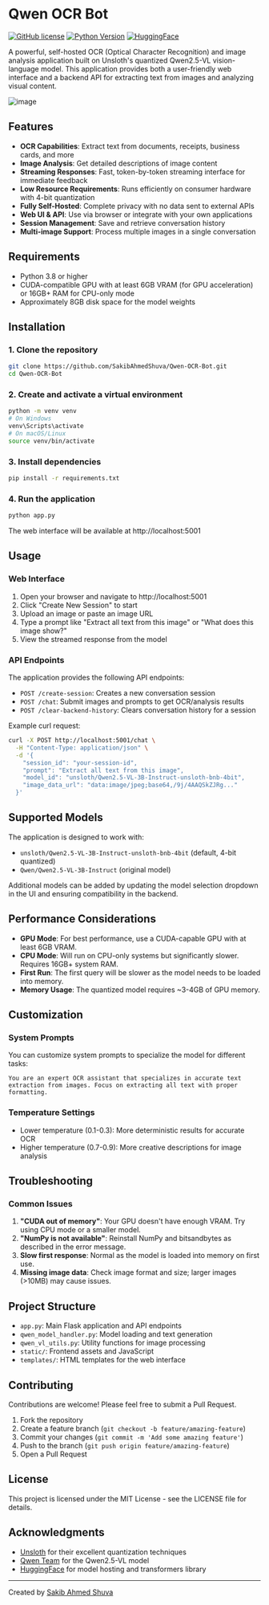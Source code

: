 # Qwen OCR Bot

[![GitHub license](https://img.shields.io/github/license/SakibAhmedShuva/Qwen-OCR-Bot)](https://github.com/SakibAhmedShuva/Qwen-OCR-Bot/blob/main/LICENSE)
[![Python Version](https://img.shields.io/badge/python-3.8%2B-blue)](https://www.python.org/downloads/)
[![HuggingFace](https://img.shields.io/badge/🤗%20Hugging%20Face-Qwen2.5--VL-yellow)](https://huggingface.co/Qwen/Qwen2.5-VL-3B-Instruct)

A powerful, self-hosted OCR (Optical Character Recognition) and image analysis application built on Unsloth's quantized Qwen2.5-VL vision-language model. This application provides both a user-friendly web interface and a backend API for extracting text from images and analyzing visual content.


![image](https://github.com/user-attachments/assets/f15e6d14-104e-46a7-801a-02168022170c)

## Features

- **OCR Capabilities**: Extract text from documents, receipts, business cards, and more
- **Image Analysis**: Get detailed descriptions of image content
- **Streaming Responses**: Fast, token-by-token streaming interface for immediate feedback
- **Low Resource Requirements**: Runs efficiently on consumer hardware with 4-bit quantization
- **Fully Self-Hosted**: Complete privacy with no data sent to external APIs
- **Web UI & API**: Use via browser or integrate with your own applications
- **Session Management**: Save and retrieve conversation history
- **Multi-image Support**: Process multiple images in a single conversation

## Requirements

- Python 3.8 or higher
- CUDA-compatible GPU with at least 6GB VRAM (for GPU acceleration) or 16GB+ RAM for CPU-only mode
- Approximately 8GB disk space for the model weights

## Installation

### 1. Clone the repository

```bash
git clone https://github.com/SakibAhmedShuva/Qwen-OCR-Bot.git
cd Qwen-OCR-Bot
```

### 2. Create and activate a virtual environment

```bash
python -m venv venv
# On Windows
venv\Scripts\activate
# On macOS/Linux
source venv/bin/activate
```

### 3. Install dependencies

```bash
pip install -r requirements.txt
```

### 4. Run the application

```bash
python app.py
```

The web interface will be available at http://localhost:5001

## Usage

### Web Interface

1. Open your browser and navigate to http://localhost:5001
2. Click "Create New Session" to start
3. Upload an image or paste an image URL
4. Type a prompt like "Extract all text from this image" or "What does this image show?"
5. View the streamed response from the model

### API Endpoints

The application provides the following API endpoints:

- `POST /create-session`: Creates a new conversation session
- `POST /chat`: Submit images and prompts to get OCR/analysis results
- `POST /clear-backend-history`: Clears conversation history for a session

Example curl request:

```bash
curl -X POST http://localhost:5001/chat \
  -H "Content-Type: application/json" \
  -d '{
    "session_id": "your-session-id",
    "prompt": "Extract all text from this image",
    "model_id": "unsloth/Qwen2.5-VL-3B-Instruct-unsloth-bnb-4bit",
    "image_data_url": "data:image/jpeg;base64,/9j/4AAQSkZJRg..."
  }'
```

## Supported Models

The application is designed to work with:

- `unsloth/Qwen2.5-VL-3B-Instruct-unsloth-bnb-4bit` (default, 4-bit quantized)
- `Qwen/Qwen2.5-VL-3B-Instruct` (original model)

Additional models can be added by updating the model selection dropdown in the UI and ensuring compatibility in the backend.

## Performance Considerations

- **GPU Mode**: For best performance, use a CUDA-capable GPU with at least 6GB VRAM.
- **CPU Mode**: Will run on CPU-only systems but significantly slower. Requires 16GB+ system RAM.
- **First Run**: The first query will be slower as the model needs to be loaded into memory.
- **Memory Usage**: The quantized model requires ~3-4GB of GPU memory.

## Customization

### System Prompts

You can customize system prompts to specialize the model for different tasks:

```
You are an expert OCR assistant that specializes in accurate text extraction from images. Focus on extracting all text with proper formatting.
```

### Temperature Settings

- Lower temperature (0.1-0.3): More deterministic results for accurate OCR
- Higher temperature (0.7-0.9): More creative descriptions for image analysis

## Troubleshooting

### Common Issues

1. **"CUDA out of memory"**: Your GPU doesn't have enough VRAM. Try using CPU mode or a smaller model.
2. **"NumPy is not available"**: Reinstall NumPy and bitsandbytes as described in the error message.
3. **Slow first response**: Normal as the model is loaded into memory on first use.
4. **Missing image data**: Check image format and size; larger images (>10MB) may cause issues.

## Project Structure

- `app.py`: Main Flask application and API endpoints
- `qwen_model_handler.py`: Model loading and text generation
- `qwen_vl_utils.py`: Utility functions for image processing
- `static/`: Frontend assets and JavaScript
- `templates/`: HTML templates for the web interface

## Contributing

Contributions are welcome! Please feel free to submit a Pull Request.

1. Fork the repository
2. Create a feature branch (`git checkout -b feature/amazing-feature`)
3. Commit your changes (`git commit -m 'Add some amazing feature'`)
4. Push to the branch (`git push origin feature/amazing-feature`)
5. Open a Pull Request

## License

This project is licensed under the MIT License - see the LICENSE file for details.

## Acknowledgments

- [Unsloth](https://github.com/unslothai/unsloth) for their excellent quantization techniques
- [Qwen Team](https://github.com/QwenLM/Qwen-VL) for the Qwen2.5-VL model
- [HuggingFace](https://huggingface.co/) for model hosting and transformers library

---

Created by [Sakib Ahmed Shuva](https://github.com/SakibAhmedShuva)
